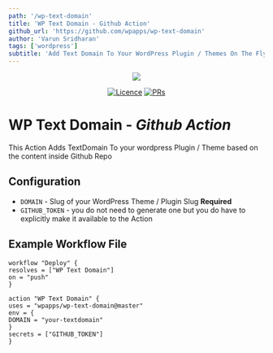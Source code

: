 ```yaml
---
path: '/wp-text-domain'
title: 'WP Text Domain - Github Action'
github_url: 'https://github.com/wpapps/wp-text-domain'
author: 'Varun Sridharan'
tags: ['wordpress']
subtitle: 'Add Text Domain To Your WordPress Plugin / Themes On The Fly'
---
```


<p align="center">
<img src="https://user-images.githubusercontent.com/1039236/51209809-253a8a80-1937-11e9-9dc1-0267bcb74390.png" />
</p>

<p align="center">
<a href="https://github.com/wpapps/wp-text-domain"><img src="https://img.shields.io/github/license/wpapps/wp-text-domain.svg" alt="Licence"></a>
<a href="https://github.com/wpapps/wp-text-domain"><img src="https://img.shields.io/badge/PRs-welcome-brightgreen.svg?style=flat-square" alt="PRs"></a>
</p>

# WP Text Domain - ***Github Action***
This Action Adds TextDomain To your wordpress Plugin / Theme based on the content inside Github Repo

## Configuration
* `DOMAIN` - Slug of your WordPress Theme / Plugin Slug  **Required**
* `GITHUB_TOKEN` - you do not need to generate one but you do have to explicitly make it available to the Action

## Example Workflow File
```
workflow "Deploy" {
resolves = ["WP Text Domain"]
on = "push"
}

action "WP Text Domain" {
uses = "wpapps/wp-text-domain@master"
env = {
DOMAIN = "your-textdomain"
}
secrets = ["GITHUB_TOKEN"]
}
```
